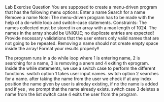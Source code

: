 Lab Exercise Question
You are supposed to create a menu-driven program that has the following menu options:
Enter a name
Search for a name
Remove a name
Note:
The menu-driven program has to be made with the help of a do-while loop and switch-case statements.
Constraints:
The names collected must be stored in an array with a max length of 1024.
The names in the array should be UNIQUE; no duplicate entries are expected!
Provide necessary validations that the user enters only valid names that are not going to be repeated.
Removing a name should not create empty space inside the array!
Format your results properly!!

The program runs in a do while loop where 1 is entering name, 2 is searching for a name, 3 is removing a anem and 4 exiting th eprogram.
Inside the while stetements, we use a switch case to perform the different functions.
switch option 1 takes user input names.
switch option 2 searches for a name.
after taking the name from the user we check if at any index position the name given by user is alreday existing, if no the name is added and if yes , we prompt that the name already exists.
switch case 3 deletes a name from the list
switch case 4 exits the user from the program.